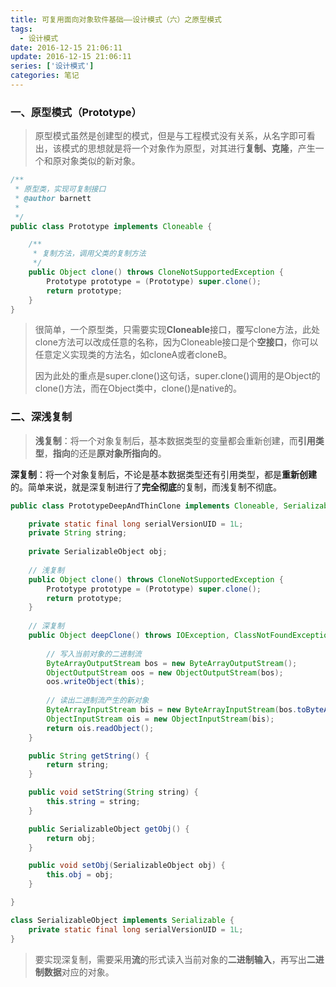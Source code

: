 ```yaml
---
title: 可复用面向对象软件基础——设计模式（六）之原型模式
tags:
  - 设计模式
date: 2016-12-15 21:06:11
update: 2016-12-15 21:06:11
series: ['设计模式']
categories: 笔记
---
```


### 一、原型模式（Prototype）

> 原型模式虽然是创建型的模式，但是与工程模式没有关系，从名字即可看出，该模式的思想就是将一个对象作为原型，对其进行**复制、克隆**，产生一个和原对象类似的新对象。

```java
/**
 * 原型类，实现可复制接口
 * @author barnett
 *
 */
public class Prototype implements Cloneable {

	/**
	 * 复制方法，调用父类的复制方法
	 */
	public Object clone() throws CloneNotSupportedException {
		Prototype prototype = (Prototype) super.clone();
		return prototype;
	}
}
```

> 很简单，一个原型类，只需要实现**Cloneable**接口，覆写clone方法，此处clone方法可以改成任意的名称，因为Cloneable接口是个**空接口**，你可以任意定义实现类的方法名，如cloneA或者cloneB。
> 
> 因为此处的重点是super.clone()这句话，super.clone()调用的是Object的clone()方法，而在Object类中，clone()是native的。

### 二、深浅复制

> **浅复制**：将一个对象复制后，基本数据类型的变量都会重新创建，而**引用类型**，**指向**的还是**原对象所指向的**。
> 
**深复制**：将一个对象复制后，不论是基本数据类型还有引用类型，都是**重新创建**的。简单来说，就是深复制进行了**完全彻底**的复制，而浅复制不彻底。
> 

```java
public class PrototypeDeepAndThinClone implements Cloneable, Serializable {

	private static final long serialVersionUID = 1L;
	private String string;
	
	private SerializableObject obj;
	
	// 浅复制
	public Object clone() throws CloneNotSupportedException {
		Prototype prototype = (Prototype) super.clone();
		return prototype;
	}
	
	// 深复制
	public Object deepClone() throws IOException, ClassNotFoundException {
		
		// 写入当前对象的二进制流
		ByteArrayOutputStream bos = new ByteArrayOutputStream();
		ObjectOutputStream oos = new ObjectOutputStream(bos);
		oos.writeObject(this);
		
		// 读出二进制流产生的新对象
		ByteArrayInputStream bis = new ByteArrayInputStream(bos.toByteArray());
		ObjectInputStream ois = new ObjectInputStream(bis);
		return ois.readObject();
	}

	public String getString() {
		return string;
	}

	public void setString(String string) {
		this.string = string;
	}

	public SerializableObject getObj() {
		return obj;
	}

	public void setObj(SerializableObject obj) {
		this.obj = obj;
	}

}

class SerializableObject implements Serializable {
	private static final long serialVersionUID = 1L;
}
```

> 要实现深复制，需要采用**流**的形式读入当前对象的**二进制输入**，再写出**二进制数据**对应的对象。